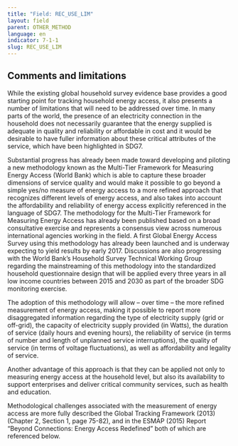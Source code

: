 ```yaml
---
title: "Field: REC_USE_LIM"
layout: field
parent: OTHER_METHOD
language: en
indicator: 7-1-1
slug: REC_USE_LIM
---
```

## Comments and limitations

While the existing global household survey evidence base provides a good starting point for tracking household energy access, it also presents a number of limitations that will need to be addressed over time. In many parts of the world, the presence of an electricity connection in the household does not necessarily guarantee that the energy supplied is adequate in quality and reliability or affordable in cost and it would be desirable to have fuller information about these critical attributes of the service, which have been highlighted in SDG7.

Substantial progress has already been made toward developing and piloting a new methodology known as the Multi-Tier Framework for Measuring Energy Access (World Bank) which is able to capture these broader dimensions of service quality and would make it possible to go beyond a simple yes/no measure of energy access to a more refined approach that recognizes different levels of energy access, and also takes into account the affordability and reliability of energy access explicitly referenced in the language of SDG7. The methodology for the Multi-Tier Framework for Measuring Energy Access has already been published based on a broad consultative exercise and represents a consensus view across numerous international agencies working in the field. A first Global Energy Access Survey using this methodology has already been launched and is underway expecting to yield results by early 2017. Discussions are also progressing with the World Bank’s Household Survey Technical Working Group regarding the mainstreaming of this methodology into the standardized household questionnaire design that will be applied every three years in all low income countries between 2015 and 2030 as part of the broader SDG monitoring exercise.

The adoption of this methodology will allow – over time – the more refined measurement of energy access, making it possible to report more disaggregated information regarding the type of electricity supply (grid or off-grid), the capacity of electricity supply provided (in Watts), the duration of service (daily hours and evening hours), the reliability of service (in terms of number and length of unplanned service interruptions), the quality of service (in terms of voltage fluctuations), as well as affordability and legality of service.

Another advantage of this approach is that they can be applied not only to measuring energy access at the household level, but also its availability to support enterprises and deliver critical community services, such as health and education.

Methodological challenges associated with the measurement of energy access are more fully described the Global Tracking Framework (2013) (Chapter 2, Section 1, page 75-82), and in the ESMAP (2015) Report “Beyond Connections: Energy Access Redefined” both of which are referenced below.
